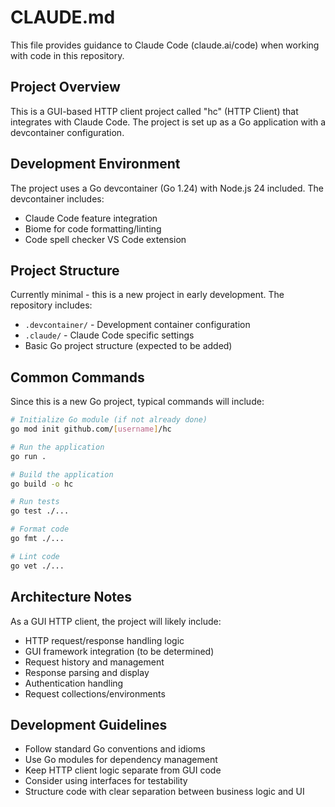 # CLAUDE.md

This file provides guidance to Claude Code (claude.ai/code) when working with code in this repository.

## Project Overview

This is a GUI-based HTTP client project called "hc" (HTTP Client) that integrates with Claude Code. The project is set up as a Go application with a devcontainer configuration.

## Development Environment

The project uses a Go devcontainer (Go 1.24) with Node.js 24 included. The devcontainer includes:
- Claude Code feature integration
- Biome for code formatting/linting
- Code spell checker VS Code extension

## Project Structure

Currently minimal - this is a new project in early development. The repository includes:
- `.devcontainer/` - Development container configuration
- `.claude/` - Claude Code specific settings
- Basic Go project structure (expected to be added)

## Common Commands

Since this is a new Go project, typical commands will include:

```bash
# Initialize Go module (if not already done)
go mod init github.com/[username]/hc

# Run the application
go run .

# Build the application
go build -o hc

# Run tests
go test ./...

# Format code
go fmt ./...

# Lint code
go vet ./...
```

## Architecture Notes

As a GUI HTTP client, the project will likely include:
- HTTP request/response handling logic
- GUI framework integration (to be determined)
- Request history and management
- Response parsing and display
- Authentication handling
- Request collections/environments

## Development Guidelines

- Follow standard Go conventions and idioms
- Use Go modules for dependency management
- Keep HTTP client logic separate from GUI code
- Consider using interfaces for testability
- Structure code with clear separation between business logic and UI
